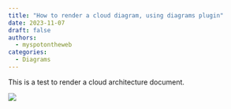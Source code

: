 ```yaml
---
title: "How to render a cloud diagram, using diagrams plugin"
date: 2023-11-07
draft: false 
authors:
  - myspotontheweb
categories:
  - Diagrams
---
```


This is a test to render a cloud architecture document.

![](Diagrams.diagrams.png)
